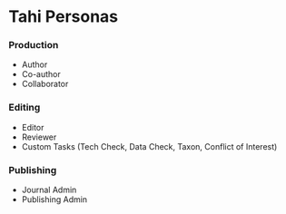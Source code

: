 # Tahi Personas

### Production

* Author
* Co-author
* Collaborator

### Editing

* Editor
* Reviewer
* Custom Tasks (Tech Check, Data Check, Taxon, Conflict of Interest)

### Publishing

* Journal Admin
* Publishing Admin
